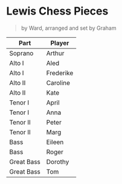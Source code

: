 # Lewis Chess Pieces

> by Ward, arranged and set by Graham

| Part       | Player    |
|------------|-----------|
| Soprano    | Arthur    |
| Alto I     | Aled      |
| Alto I     | Frederike |
| Alto II    | Caroline  |
| Alto II    | Kate      |
| Tenor I    | April     |
| Tenor I    | Anna      |
| Tenor II   | Peter     |
| Tenor II   | Marg      |
| Bass       | Eileen    |
| Bass       | Roger     |
| Great Bass | Dorothy   |
| Great Bass | Tom       |